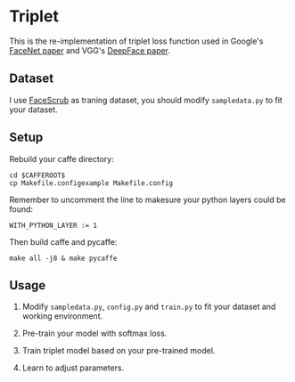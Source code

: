 # Triplet

This is the re-implementation of triplet loss function used in Google's [FaceNet paper](http://arxiv.org/abs/1503.03832v1) and VGG's [DeepFace paper](https://www.robots.ox.ac.uk/~vgg/publications/2015/Parkhi15/parkhi15.pdf).

## Dataset

I use [FaceScrub](http://vintage.winklerbros.net/facescrub.html) as traning dataset, you should modify `sampledata.py` to fit your dataset.

## Setup

Rebuild your caffe directory:

	cd $CAFFEROOT$
	cp Makefile.configexample Makefile.config

Remember to uncomment the line to makesure your python layers could be found:

	WITH_PYTHON_LAYER := 1

Then build caffe and pycaffe:

	make all -j8 & make pycaffe

## Usage

1. Modify `sampledata.py`, `config.py` and `train.py` to fit your dataset and working environment.

2. Pre-train your model with softmax loss.

3. Train triplet model based on your pre-trained model.

4. Learn to adjust parameters.
